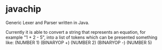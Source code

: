 javachip
========

Generic Lexer and Parser written in Java.

Currently it is able to convert a string that represents an equation, for example "1 + 2 - 5", into a list of tokens 
which can be presented something like:
(NUMBER 1)
(BINARYOP +)
(NUMBER 2)
(BINARYOP -)
(NUMBER 5)
